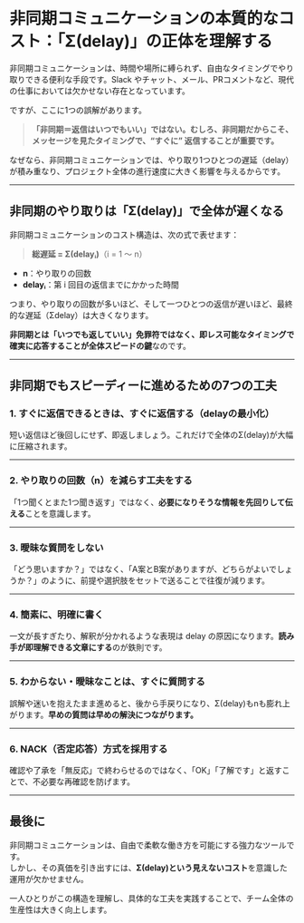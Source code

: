 # 非同期コミュニケーションの本質的なコスト：「Σ(delay)」の正体を理解する

非同期コミュニケーションは、時間や場所に縛られず、自由なタイミングでやり取りできる便利な手段です。Slack やチャット、メール、PRコメントなど、現代の仕事においては欠かせない存在となっています。

ですが、ここに1つの誤解があります。

> **「非同期＝返信はいつでもいい」ではない。むしろ、非同期だからこそ、  
> メッセージを見たタイミングで、“すぐに” 返信することが重要です。**

なぜなら、非同期コミュニケーションでは、やり取り1つひとつの遅延（delay）が積み重なり、プロジェクト全体の進行速度に大きく影響を与えるからです。

---

## 非同期のやり取りは「Σ(delay)」で全体が遅くなる

非同期コミュニケーションのコスト構造は、次の式で表せます：

> **総遅延 = Σ(delayᵢ)**（i = 1 〜 n）

- **n**：やり取りの回数  
- **delayᵢ**：第 i 回目の返信までにかかった時間  

つまり、やり取りの回数が多いほど、そして一つひとつの返信が遅いほど、最終的な遅延（Σdelay）は大きくなります。

**非同期とは「いつでも返していい」免罪符ではなく、即レス可能なタイミングで確実に応答することが全体スピードの鍵**なのです。

---

## 非同期でもスピーディーに進めるための7つの工夫

### 1. すぐに返信できるときは、すぐに返信する（delayの最小化）

短い返信ほど後回しにせず、即返しましょう。これだけで全体のΣ(delay)が大幅に圧縮されます。

---

### 2. やり取りの回数（n）を減らす工夫をする

「1つ聞くとまた1つ聞き返す」ではなく、**必要になりそうな情報を先回りして伝える**ことを意識します。

---

### 3. 曖昧な質問をしない

「どう思いますか？」ではなく、「A案とB案がありますが、どちらがよいでしょうか？」のように、前提や選択肢をセットで送ることで往復が減ります。

---

### 4. 簡素に、明確に書く

一文が長すぎたり、解釈が分かれるような表現は delay の原因になります。**読み手が即理解できる文章にする**のが鉄則です。

---

### 5. わからない・曖昧なことは、すぐに質問する

誤解や迷いを抱えたまま進めると、後から手戻りになり、Σ(delay)もnも膨れ上がります。**早めの質問は早めの解決につながります。**

---

### 6. NACK（否定応答）方式を採用する

確認や了承を「無反応」で終わらせるのではなく、「OK」「了解です」と返すことで、不必要な再確認を防げます。

---

## 最後に

非同期コミュニケーションは、自由で柔軟な働き方を可能にする強力なツールです。  
しかし、その真価を引き出すには、**Σ(delay)という見えないコスト**を意識した運用が欠かせません。

一人ひとりがこの構造を理解し、具体的な工夫を実践することで、チーム全体の生産性は大きく向上します。
